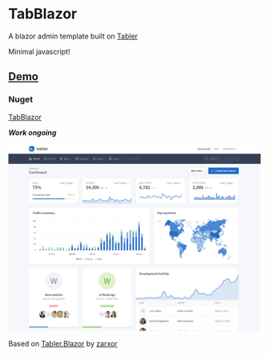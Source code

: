 # TabBlazor
A blazor admin template built on [Tabler](https://preview-dev.tabler.io/)

Minimal javascript!

## [Demo](https://joadan.github.io/TabBlazor)

### Nuget
[TabBlazor](https://www.nuget.org/packages/TabBlazor/)

***Work ongoing***


![Alt text](tabler-preview.png?raw=true "Title")

Based on [Tabler.Blazor](https://github.com/zarxor/Tabler.Blazor) by [zarxor](https://github.com/zarxor)
